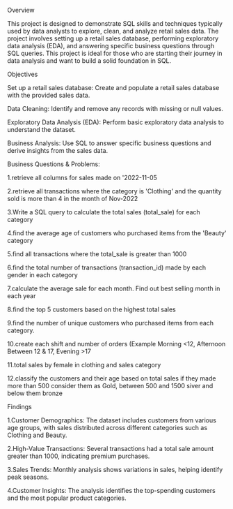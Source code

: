 Overview

This project is designed to demonstrate SQL skills and techniques typically used by data analysts to explore, clean, and analyze retail sales data.
The project involves setting up a retail sales database, performing exploratory data analysis (EDA), and answering specific business questions through SQL queries. This project is ideal for those who are starting their journey in data analysis and want to build a solid foundation in SQL.

Objectives

Set up a retail sales database: Create and populate a retail sales database with the provided sales data.

Data Cleaning: Identify and remove any records with missing or null values.

Exploratory Data Analysis (EDA): Perform basic exploratory data analysis to understand the dataset.

Business Analysis: Use SQL to answer specific business questions and derive insights from the sales data.

Business Questions & Problems:

1.retrieve all columns for sales made on '2022-11-05

2.retrieve all transactions where the category is 'Clothing' and the quantity sold is more than 4 in the month of Nov-2022

3.Write a SQL query to calculate the total sales (total_sale) for each category

4.find the average age of customers who purchased items from the 'Beauty' category

5.find all transactions where the total_sale is greater than 1000

6.find the total number of transactions (transaction_id) made by each gender in each category

7.calculate the average sale for each month. Find out best selling month in each year

8.find the top 5 customers based on the highest total sales

9.find the number of unique customers who purchased items from each category.

10.create each shift and number of orders (Example Morning <12, Afternoon Between 12 & 17, Evening >17

11.total sales by female in clothing and sales category

12.classify the customers and their age based on total sales if they made more than 500 consider them as Gold, between 500 
  and 1500 siver and below them bronze

Findings

1.Customer Demographics: The dataset includes customers from various age groups, with sales distributed across different categories such as Clothing and Beauty.

2.High-Value Transactions: Several transactions had a total sale amount greater than 1000, indicating premium purchases.

3.Sales Trends: Monthly analysis shows variations in sales, helping identify peak seasons.

4.Customer Insights: The analysis identifies the top-spending customers and the most popular product categories.


